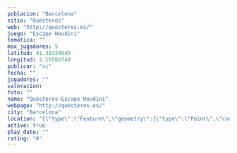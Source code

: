 ```yaml
---
poblacion: "Barcelona"
sitio: "Questeros"
web: "http://questeros.es/"
juego: "Escape Houdini"
tematica: ""
max_jugadores: 5
latitud: 41.38334840
longitud: 2.15582740
publicar: "si"
fecha: ""
jugadores: ""
valoracion: 
foto: ""
name: "Questeros-Escape Houdini"
webpage: "http://questeros.es/"
city: "Barcelona"
location: "{\"type\":\"Feature\",\"geometry\":{\"type\":\"Point\",\"coordinates\":[2.1558274,41.3833484]}}"
active: true
play_date: ""
rating: "0"
---
```

